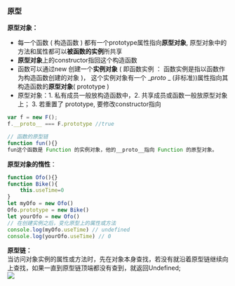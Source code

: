 ### 原型

**原型对象：**    
- 每一个函数 ( 构造函数 ) 都有一个prototype属性指向**原型对象**, 原型对象中的方法和属性都可以**被函数的实例**所共享
- **原型对象**上的constructor指回这个构造函数
- 函数可以通过new 创建一个**实例对象** ( 即函数实例 ： 函数实例是指以函数作为构造函数创建的对象 )， 这个实例对象有一个 __proto_ _  (非标准))属性指向其构造函数的**原型对象**( prototype )
- 原型对象：1. 私有成员一般放构造函数中，2. 共享成员或函数一般放原型对象上； 3. 若重置了 prototype, 要修改constructor指向

```javascript
var f = new F(); 
f.__proto__ === F.prototype //true

// 函数的原型链
function fun(){}
fun这个函数是 Function 的实例对象，他的__proto__指向 Function 的原型对象。
```

**原型对象的惰性**：    
```javascript
function Ofo(){}
function Bike(){
    this.useTime=0
}
let myOfo = new Ofo()
Ofo.prototype = new Bike()
let yourOfo = new Ofo()
// 在创建实例之后，变化原型上的属性或方法
console.log(myOfo.useTime) // undefined
console.log(yourOfo.useTime) // 0
```

**原型链：**    
当访问对象实例的属性或方法时，先在对象本身查找，若没有就沿着原型链继续向上查找，如果一直到原型链顶端都没有查到，就返回Undefined;    
![](https://github.com/chunyanhuang/vuepress-blog/tree/master/docs/.vuepress/public/img/原型链.png)

